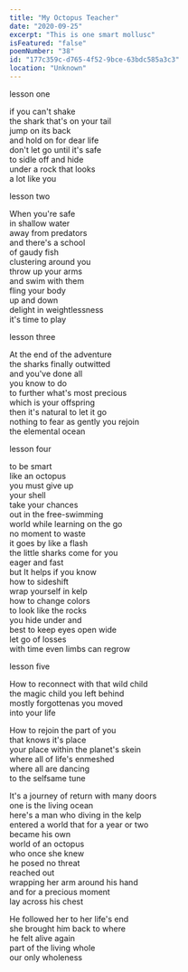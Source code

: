 ```yaml
---
title: "My Octopus Teacher"
date: "2020-09-25"
excerpt: "This is one smart mollusc"
isFeatured: "false"
poemNumber: "38"
id: "177c359c-d765-4f52-9bce-63bdc585a3c3"
location: "Unknown"
---
```


lesson one

if you can't shake  
the shark that's on your tail  
jump on its back  
and hold on for dear life  
don't let go until it's safe  
to sidle off and hide  
under a rock that looks  
a lot like you

lesson two

When you're safe  
in shallow water  
away from predators  
and there's a school  
of gaudy fish  
clustering around you  
throw up your arms  
and swim with them  
fling your body  
up and down  
delight in weightlessness  
it's time to play

lesson three

At the end of the adventure  
the sharks finally outwitted  
and you've done all  
you know to do  
to further what's most precious  
which is your offspring  
then it's natural to let it go  
nothing to fear as gently you rejoin  
the elemental ocean

lesson four

to be smart  
like an octopus  
you must give up  
your shell  
take your chances  
out in the free-swimming  
world while learning on the go  
no moment to waste  
it goes by like a flash  
the little sharks come for you  
eager and fast  
but It helps if you know  
how to sideshift  
wrap yourself in kelp  
how to change colors  
to look like the rocks  
you hide under and  
best to keep eyes open wide  
let go of losses  
with time even limbs can regrow

lesson five

How to reconnect with that wild child  
the magic child you left behind  
mostly forgottenas you moved  
into your life

How to rejoin the part of you  
that knows it's place  
your place within the planet's skein  
where all of life's enmeshed  
where all are dancing  
to the selfsame tune

It's a journey of return with many doors  
one is the living ocean  
here's a man who diving in the kelp  
entered a world that for a year or two  
became his own  
world of an octopus  
who once she knew  
he posed no threat  
reached out  
wrapping her arm around his hand  
and for a precious moment  
lay across his chest

He followed her to her life's end  
she brought him back to where  
he felt alive again  
part of the living whole  
our only wholeness
